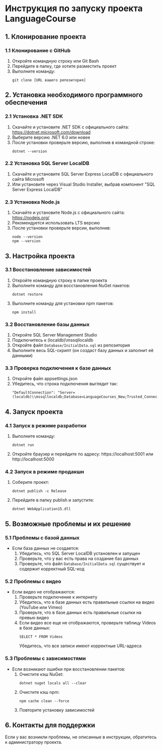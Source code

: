 # Инструкция по запуску проекта LanguageCourse

## 1. Клонирование проекта

### 1.1 Клонирование с GitHub
1. Откройте командную строку или Git Bash
2. Перейдите в папку, где хотите разместить проект
3. Выполните команду:
   ```
   git clone [URL вашего репозитория]
   ```

## 2. Установка необходимого программного обеспечения

### 2.1 Установка .NET SDK
1. Скачайте и установите .NET SDK с официального сайта: https://dotnet.microsoft.com/download
2. Выберите версию .NET 6.0 или новее
3. После установки проверьте версию, выполнив в командной строке:
   ```
   dotnet --version
   ```

### 2.2 Установка SQL Server LocalDB
1. Скачайте и установите SQL Server Express LocalDB с официального сайта Microsoft
2. Или установите через Visual Studio Installer, выбрав компонент "SQL Server Express LocalDB"

### 2.3 Установка Node.js
1. Скачайте и установите Node.js с официального сайта: https://nodejs.org/
2. Рекомендуется использовать LTS версию
3. После установки проверьте версии, выполнив:
   ```
   node --version
   npm --version
   ```

## 3. Настройка проекта

### 3.1 Восстановление зависимостей
1. Откройте командную строку в папке проекта
2. Выполните команду для восстановления NuGet пакетов:
   ```
   dotnet restore
   ```
3. Выполните команду для установки npm пакетов:
   ```
   npm install
   ```

### 3.2 Восстановление базы данных
1. Откройте SQL Server Management Studio
2. Подключитесь к (localdb)\mssqllocaldb
3. Откройте файл `Database/InitialData.sql` из репозитория
4. Выполните весь SQL-скрипт (он создаст базу данных и заполнит её данными)

### 3.3 Проверка подключения к базе данных
1. Откройте файл appsettings.json
2. Убедитесь, что строка подключения выглядит так:
   ```
   "DefaultConnection": "Server=(localdb)\\mssqllocaldb;Database=LanguageCourses_New;Trusted_Connection=True;MultipleActiveResultSets=true;TrustServerCertificate=True;"
   ```

## 4. Запуск проекта

### 4.1 Запуск в режиме разработки
1. Выполните команду:
   ```
   dotnet run
   ```
2. Откройте браузер и перейдите по адресу: https://localhost:5001 или http://localhost:5000

### 4.2 Запуск в режиме продакшн
1. Соберите проект:
   ```
   dotnet publish -c Release
   ```
2. Перейдите в папку publish и запустите:
   ```
   dotnet WebApplication15.dll
   ```

## 5. Возможные проблемы и их решение

### 5.1 Проблемы с базой данных
- Если база данных не создается:
  1. Убедитесь, что SQL Server LocalDB установлен и запущен
  2. Проверьте, что у вас есть права на создание баз данных
  3. Проверьте, что файл `Database/InitialData.sql` существует и содержит корректный SQL-код

### 5.2 Проблемы с видео
- Если видео не отображаются:
  1. Проверьте подключение к интернету
  2. Убедитесь, что в базе данных есть правильные ссылки на видео (YouTube или Vimeo)
  3. Проверьте, что в базе данных есть правильные ссылки на превью видео
  4. Если видео все еще не отображаются, проверьте таблицу Videos в базе данных:
     ```
     SELECT * FROM Videos
     ```
     Убедитесь, что все записи имеют корректные URL-адреса

### 5.3 Проблемы с зависимостями
- Если возникают ошибки при восстановлении пакетов:
  1. Очистите кэш NuGet:
     ```
     dotnet nuget locals all --clear
     ```
  2. Очистите кэш npm:
     ```
     npm cache clean --force
     ```
  3. Повторите установку зависимостей

## 6. Контакты для поддержки
Если у вас возникли проблемы, не описанные в инструкции, обратитесь к администратору проекта. 
